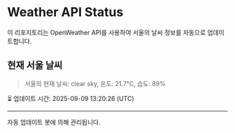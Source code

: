 
# Weather API Status

이 리포지토리는 OpenWeather API를 사용하여 서울의 날씨 정보를 자동으로 업데이트합니다.

## 현재 서울 날씨
> 서울의 현재 날씨: clear sky, 온도: 21.7°C, 습도: 89%

⏳ 업데이트 시간: 2025-09-09 13:20:26 (UTC)

---
자동 업데이트 봇에 의해 관리됩니다.
